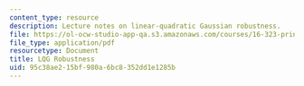 ```yaml
---
content_type: resource
description: Lecture notes on linear-quadratic Gaussian robustness.
file: https://ol-ocw-studio-app-qa.s3.amazonaws.com/courses/16-323-principles-of-optimal-control-spring-2008/95c38ae215bf980a6bc8352dd1e1285b_lec13.pdf
file_type: application/pdf
resourcetype: Document
title: LQG Robustness
uid: 95c38ae2-15bf-980a-6bc8-352dd1e1285b
---
```

